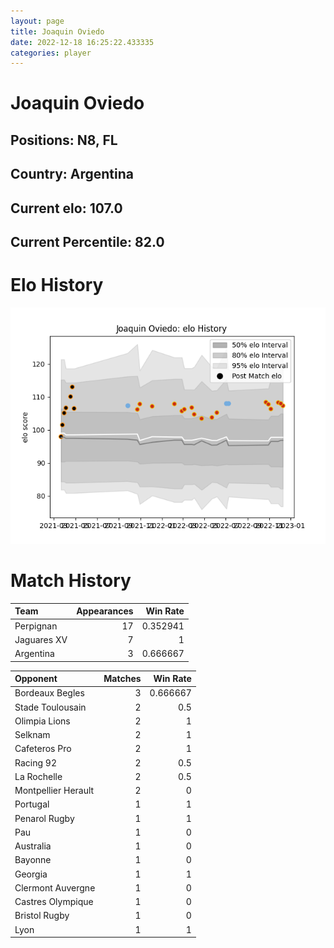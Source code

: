 ```yaml
---  
layout: page  
title: Joaquin Oviedo  
date: 2022-12-18 16:25:22.433335  
categories: player  
---
```

# Joaquin Oviedo

## Positions: N8, FL

## Country: Argentina

## Current elo: 107.0

## Current Percentile: 82.0

# Elo History


![elo history](history_JoaquinOviedo.png)
# Match History


| Team        |   Appearances |   Win Rate |
|:------------|--------------:|-----------:|
| Perpignan   |            17 |   0.352941 |
| Jaguares XV |             7 |   1        |
| Argentina   |             3 |   0.666667 |

| Opponent            |   Matches |   Win Rate |
|:--------------------|----------:|-----------:|
| Bordeaux Begles     |         3 |   0.666667 |
| Stade Toulousain    |         2 |   0.5      |
| Olimpia Lions       |         2 |   1        |
| Selknam             |         2 |   1        |
| Cafeteros Pro       |         2 |   1        |
| Racing 92           |         2 |   0.5      |
| La Rochelle         |         2 |   0.5      |
| Montpellier Herault |         2 |   0        |
| Portugal            |         1 |   1        |
| Penarol Rugby       |         1 |   1        |
| Pau                 |         1 |   0        |
| Australia           |         1 |   0        |
| Bayonne             |         1 |   0        |
| Georgia             |         1 |   1        |
| Clermont Auvergne   |         1 |   0        |
| Castres Olympique   |         1 |   0        |
| Bristol Rugby       |         1 |   0        |
| Lyon                |         1 |   1        |